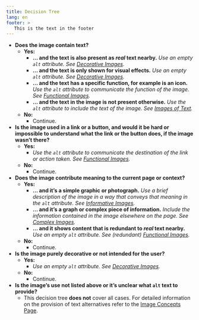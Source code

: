 ```yaml
---
title: Decision Tree
lang: en
footer: >
   This is the text in the footer
---
```


<ul class="decision-tree">
  <li><strong>Does the image contain text?</strong>
    <ul>
      <li class="yes"><strong>Yes:</strong>
        <ul>
          <li><strong>… and the text is also present as <em>real</em> text nearby.</strong>
<em>Use an empty <code>alt</code> attribute. See <a href="../decorative/">Decorative Images</a>.</em></li>
          <li><strong>… and the text is only shown for visual effects.</strong>
<em>Use an empty <code>alt</code> attribute. See <a href="../decorative/">Decorative Images</a>.</em></li>
          <li><strong>… and the text has a specific function, for example is an icon.</strong>
  <em>Use the <code>alt</code> attribute to communicate the function of the image. See <a href="../functional/">Functional Images</a>.</em></li>
          <li><strong>… and the text in the image is not present otherwise.</strong> <em>Use the <code>alt</code> attribute to include the text of the image. See <a href="../textual/#image-of-styled-text-with-decorative-effect">Images of Text</a>.</em></li>
        </ul>
      </li>
      <li class="no"><strong>No:</strong>
        <ul>
          <li>Continue.</li>
        </ul>
      </li>
    </ul>
  </li>
  <li><strong>Is the image used in a link or a button, and would it be hard or impossible to understand what the link or the button does, if the image wasn’t there?</strong>
    <ul>
      <li class="yes"><strong>Yes:</strong>
        <ul>
          <li><em>Use the <code>alt</code> attribute to communicate the destination of the link or action taken. See <a href="../functional/">Functional Images</a>.</em></li>
        </ul>
      </li>
      <li class="no"><strong>No:</strong>
        <ul>
          <li>Continue.</li>
        </ul>
      </li>
    </ul>
  </li>
  <li><strong>Does the image contribute meaning to the current page or context?</strong>
    <ul>
      <li class="yes"><strong>Yes:</strong>
        <ul>
          <li><strong>… and it’s a simple graphic or photograph.</strong>
<em>Use a brief description of the image in a way that conveys that meaning in the <code>alt</code> attribute. See <a href="../informative/">Informative Images</a>.</em></li>
          <li><strong>… and it’s a graph or complex piece of information.</strong>
<em>Include the information contained in the image elsewhere on the page. See <a href="../complex/">Complex Images</a>.</em></li>
          <li><strong>… and it shows content that is redundant to <em>real</em> text nearby.</strong>
<em>Use an empty <code>alt</code> attribute. See (redundant) <a href="../functional/#logo-image-within-link-text">Functional Images</a>.</em></li>
        </ul>
      </li>
      <li class="no"><strong>No:</strong>
        <ul>
          <li>Continue.</li>
        </ul>
      </li>
    </ul>
  </li>
  <li><strong>Is the image purely decorative or not intended for the user?</strong>
    <ul>
      <li class="yes"><strong>Yes:</strong>
        <ul>
          <li><em>Use an empty <code>alt</code> attribute. See <a href="../decorative/">Decorative Images</a>.</em></li>
        </ul>
      </li>
      <li class="no"><strong>No:</strong>
        <ul>
          <li>Continue.</li>
        </ul>
      </li>
    </ul>
  </li>
  <li><strong>Is the image’s use not listed above or it’s unclear what <code>alt</code> text to provide?</strong>
    <ul>
      <li class="yes">This decision tree <strong>does not</strong> cover all cases. For detailed information on the provision of text alternatives refer to the <a href="../">Image Concepts Page</a>.</li>
    </ul>
  </li>
</ul>